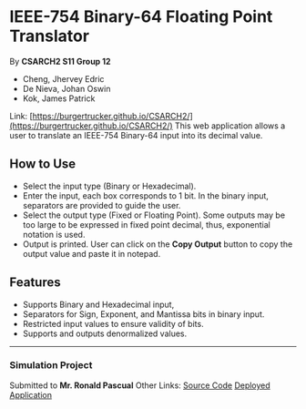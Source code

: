 # IEEE-754 Binary-64 Floating Point Translator
By **CSARCH2 S11 Group 12**
- Cheng, Jhervey Edric
- De Nieva, Johan Oswin
- Kok, James Patrick

Link: [https://burgertrucker.github.io/CSARCH2/](https://burgertrucker.github.io/CSARCH2/)
This web application allows a user to translate an IEEE-754 Binary-64 input into its decimal value.

## How to Use
- Select the input type (Binary or Hexadecimal).
- Enter the input, each box corresponds to 1 bit. In the binary input, separators are provided to guide the user.
- Select the output type (Fixed or Floating Point). Some outputs may be too large to be expressed in fixed point decimal, thus, exponential notation is used.
- Output is printed. User can click on the **Copy Output** button to copy the output value and paste it in notepad.

## Features
- Supports Binary and Hexadecimal input,
- Separators for Sign, Exponent, and Mantissa bits in binary input.
- Restricted input values to ensure validity of bits.
- Supports and outputs denormalized values.

-------------

### Simulation Project
Submitted to **Mr. Ronald Pascual**
Other Links:
[Source Code](https://github.com/BurgerTrucker/CSARCH2)
[Deployed Application](https://burgertrucker.github.io/CSARCH2/)
